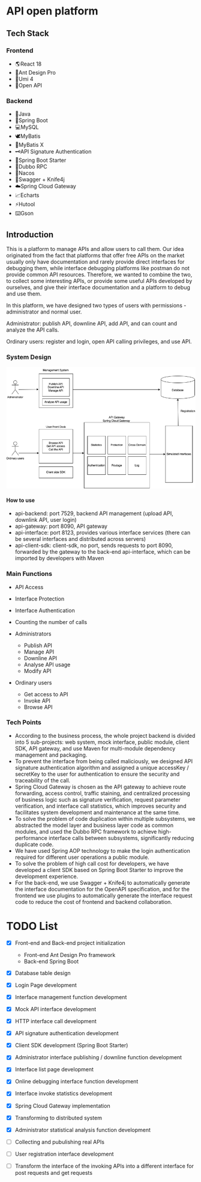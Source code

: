 # API open platform

## Tech Stack

### Frontend

- 🌎React 18
- 🐜Ant Design Pro
- 🍚Umi 4
- 🍾Open API

### Backend

- 🌲Java
- 🌿Spring Boot
- 💻MySQL
- 🕊️MyBatis
- 🦅MyBatis X
- 🗝️API Signature Authentication
- 🚴Spring Boot Starter
- 🛞Dubbo RPC
- 🏫Nacos
- 📑Swagger + Knife4j
- ☁️Spring Cloud Gateway
- 📈Echarts
- ⚡️Hutool
- ⌨️Gson

## Introduction

This is a platform to manage APIs and allow users to call them. Our idea originated from the fact that platforms that offer free APIs on the market usually only have documentation and rarely provide direct interfaces for debugging them, while interface debugging platforms like postman do not provide common API resources. Therefore, we wanted to combine the two, to collect some interesting APIs, or provide some useful APIs developed by ourselves, and give their interface documentation and a platform to debug and use them.

In this platform, we have designed two types of users with permissions - administrator and normal user.

Administrator: publish API, downline API, add API, and can count and analyze the API calls.

Ordinary users: register and login, open API calling privileges, and use API.

### System Design

![1](./IMG/1.png)

#### How to use

- api-backend: port 7529, backend API management (upload API, downlink API, user login)
- api-gateway: port 8090, API gateway
- api-interface: port 8123, provides various interface services (there can be several interfaces and distributed across servers)
- api-client-sdk: client-sdk, no port, sends requests to port 8090, forwarded by the gateway to the back-end api-interface,  which can be imported by developers with Maven

### Main Functions

- API Access
- Interface Protection
- Interface Authentication
- Counting the number of calls
- Administrators
  - Publish API
  - Manage API
  - Downline API
  - Analyse API usage
  - Modify API

- Ordinary users
  - Get access to API
  - Invoke API
  - Browse API

### Tech Points

- According to the business process, the whole project backend is divided into 5 sub-projects: web system, mock interface, public module, client SDK, API gateway, and use Maven for multi-module dependency management and packaging.
- To prevent the interface from being called maliciously, we designed API signature authentication algorithm and assigned a unique accessKey / secretKey to the user for authentication to ensure the security and traceability of the call.
- Spring Cloud Gateway is chosen as the API gateway to achieve route forwarding, access control, traffic staining, and centralized processing of business logic such as signature verification, request parameter verification, and interface call statistics, which improves security and facilitates system development and maintenance at the same time.
- To solve the problem of code duplication within multiple subsystems, we abstracted the model layer and business layer code as common modules, and used the Dubbo RPC framework to achieve high-performance interface calls between subsystems, significantly reducing duplicate code.
- We have used Spring AOP technology to make the login authentication required for different user operations a public module.
- To solve the problem of high call cost for developers, we have developed a client SDK based on Spring Boot Starter to improve the development experience.
- For the back-end, we use Swagger + Knife4j to automatically generate the interface documentation for the OpenAPI specification, and for the frontend we use plugins to automatically generate the interface request code to reduce the cost of frontend and backend collaboration.

# TODO List

- [x] Front-end and Back-end project initialization  
  - Front-end Ant Design Pro framework
  - Back-end Spring Boot
- [x] Database table design 
- [x] Login Page development
- [x] Interface management function development
- [x] Mock API interface development
- [x] HTTP interface call development
- [x] API signature authentication development
- [x] Client SDK development (Spring Boot Starter)

- [x] Administrator interface publishing / downline function development
- [x] Interface list page development
- [x] Online debugging interface function development
- [x] Interface invoke statistics development
- [x] Spring Cloud Gateway implementation
- [x] Transforming to distributed system
- [x] Administrator statistical analysis function development
- [ ] Collecting and pubulishing real APIs
- [ ] User registration interface development
- [ ] Transform the interface of the invoking APIs into a different interface for post requests and get requests